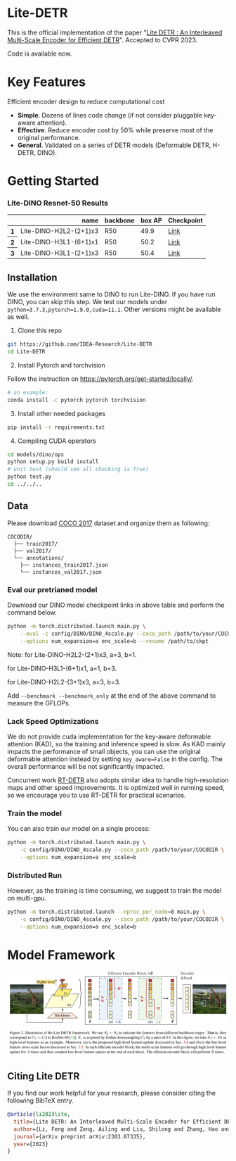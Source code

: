# Lite-DETR
This is the official implementation of the paper "[Lite DETR : An Interleaved Multi-Scale Encoder for Efficient DETR](https://arxiv.org/pdf/2303.07335.pdf)". Accepted to CVPR 2023.

Code is available now.
# Key Features
Efficient encoder design to reduce computational cost
- **Simple**. Dozens of lines code change (if not consider pluggable key-aware attention). 
- **Effective**. Reduce encoder cost by 50\% while preserve most of the original performance.
- **General**. Validated on a series of DETR models (Deformable DETR, H-DETR, DINO).

[comment]: <> (![hero_figure]&#40;figs/flops.png&#41;)
# Getting Started
### Lite-DINO Resnet-50 Results
<table>
  <thead>
    <tr style="text-align: right;">
      <th></th>
      <th>name</th>
      <th>backbone</th>
      <th>box AP</th>
      <th>Checkpoint</th>
    </tr>
  </thead>
  <tbody>
    <tr>
      <th>1</th>
      <td>Lite-DINO-H2L2-(2+1)x3</td>
      <td>R50</td>
      <td>49.9</td>
      <td><a href="https://github.com/IDEA-Research/Lite-DETR/releases/download/litedetr/r50_s2ex3_49.9.pth">Link</a></td>
    </tr>  
    <tr>
      <th>2</th>
      <td>Lite-DINO-H3L1-(6+1)x1</td>
      <td>R50</td>
      <td>50.2</td>
      <td><a href="https://github.com/IDEA-Research/Lite-DETR/releases/download/litedetr/r50_s3ex1_50.2.pth">Link</a></td>
    </tr>  
    <tr>
      <th>3</th>
      <td>Lite-DINO-H3L1-(2+1)x3</td>
      <td>R50</td>
      <td>50.4</td>
      <td><a href="https://github.com/IDEA-Research/Lite-DETR/releases/download/litedetr/r50_s3ex3_50.4.pth">Link</a></td>
    </tr> 
</tbody>
</table>

## Installation
We use the environment same to DINO to run Lite-DINO. If you have run DINO, you can skip this step.
We test our models under ```python=3.7.3,pytorch=1.9.0,cuda=11.1```. Other versions might be available as well.

1. Clone this repo
```sh
git https://github.com/IDEA-Research/Lite-DETR
cd Lite-DETR
```

2. Install Pytorch and torchvision

Follow the instruction on https://pytorch.org/get-started/locally/.
```sh
# an example:
conda install -c pytorch pytorch torchvision
```

3. Install other needed packages
```sh
pip install -r requirements.txt
```

4. Compiling CUDA operators
```sh
cd models/dino/ops
python setup.py build install
# unit test (should see all checking is True)
python test.py
cd ../../..
```

## Data
Please download [COCO 2017](https://cocodataset.org/) dataset and organize them as following:
```
COCODIR/
  ├── train2017/
  ├── val2017/
  └── annotations/
  	├── instances_train2017.json
  	└── instances_val2017.json
```

### Eval our pretrianed model
Download our DINO model checkpoint links in above table and perform the command below. 

```sh
python -m torch.distributed.launch main.py \
    --eval -c config/DINO/DINO_4scale.py --coco_path /path/to/your/COCODIR \
    --options num_expansion=a enc_scale=b --resume /path/to/ckpt
```
Note:
for Lite-DINO-H2L2-(2+1)x3, a=3, b=1.

for Lite-DINO-H3L1-(6+1)x1, a=1, b=3.

for Lite-DINO-H2L2-(3+1)x3, a=3, b=3.

Add `--benchmark --benchmark_only` at the end of the above command to measure the GFLOPs.
### Lack Speed Optimizations
We do not provide cuda implementation for the key-aware deformable attention (KAD), so the training and inference speed is slow. As KAD mainly impacts the performance of small objects, you can use the original deformable attention instead by setting `key_aware=False` in the config. The overall performance will be not significantly impacted.

Concurrent work [RT-DETR](https://arxiv.org/pdf/2304.08069.pdf) also adopts similar idea to handle high-resolution maps and other speed improvements. It is optimized well in running speed, so we encourage you to use RT-DETR for practical scenarios.

### Train the model
You can also train our model on a single process:
```sh
python -m torch.distributed.launch main.py \
    -c config/DINO/DINO_4scale.py --coco_path /path/to/your/COCODIR \
    --options num_expansion=a enc_scale=b
```
### Distributed Run
However, as the training is time consuming, we suggest to train the model on multi-gpu.
```sh
python -m torch.distributed.launch --nproc_per_node=8 main.py \
    -c config/DINO/DINO_4scale.py --coco_path /path/to/your/COCODIR \
    --options num_expansion=a enc_scale=b
```

# Model Framework
![hero_figure](figs/framework.jpg)

[comment]: <> (# Results)

[comment]: <> (Results on Deformable DETR)

[comment]: <> (![hero_figure]&#40;figs/deformable.jpg&#41;)

[comment]: <> (Results on DINO and H-DETR)

[comment]: <> (![hero_figure]&#40;figs/results.jpg&#41;)



## Citing Lite DETR
If you find our work helpful for your research, please consider citing the following BibTeX entry.

```BibTeX
@article{li2023lite,
  title={Lite DETR: An Interleaved Multi-Scale Encoder for Efficient DETR},
  author={Li, Feng and Zeng, Ailing and Liu, Shilong and Zhang, Hao and Li, Hongyang and Zhang, Lei and Ni, Lionel M},
  journal={arXiv preprint arXiv:2303.07335},
  year={2023}
}
```
